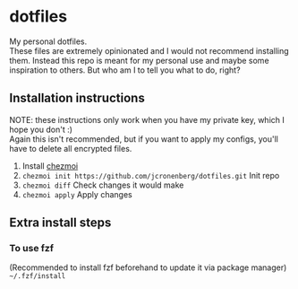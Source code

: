 # dotfiles

My personal dotfiles.  
These files are extremely opinionated and I would not recommend installing them.
Instead this repo is meant for my personal use and maybe some inspiration to others.
But who am I to tell you what to do, right?

## Installation instructions
NOTE: these instructions only work when you have my private key, which I hope you don't :)  
Again this isn't recommended, but if you want to apply my configs, you'll have to delete all
encrypted files.

1. Install [chezmoi](https://www.chezmoi.io/install/)
2. `chezmoi init https://github.com/jcronenberg/dotfiles.git` Init repo
3. `chezmoi diff` Check changes it would make
4. `chezmoi apply` Apply changes

## Extra install steps

### To use fzf

(Recommended to install fzf beforehand to update it via package manager)  
```~/.fzf/install```
